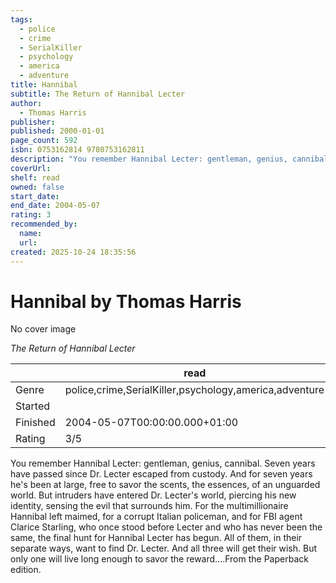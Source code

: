```yaml
---
tags:
  - police
  - crime
  - SerialKiller
  - psychology
  - america
  - adventure
title: Hannibal
subtitle: The Return of Hannibal Lecter
author:
  - Thomas Harris
publisher:
published: 2000-01-01
page_count: 592
isbn: 0753162814 9780753162811
description: "You remember Hannibal Lecter: gentleman, genius, cannibal. Seven years have passed since Dr. Lecter escaped from custody. And for seven years he's been at large, free to savor the scents, the essences, of an unguarded world. But intruders have entered Dr. Lecter's world, piercing his new identity, sensing the evil that surrounds him. For the multimillionaire Hannibal left maimed, for a corrupt Italian policeman, and for FBI agent Clarice Starling, who once stood before Lecter and who has never been the same, the final hunt for Hannibal Lecter has begun. All of them, in their separate ways, want to find Dr. Lecter. And all three will get their wish. But only one will live long enough to savor the reward....From the Paperback edition."
coverUrl:
shelf: read
owned: false
start_date:
end_date: 2004-05-07
rating: 3
recommended_by:
  name:
  url:
created: 2025-10-24 18:35:56
---
```


# Hannibal by Thomas Harris

No cover image

_The Return of Hannibal Lecter_

| &nbsp; | read | 
| --- | --- |
| Genre | police,crime,SerialKiller,psychology,america,adventure |
| Started |  |
| Finished | 2004-05-07T00:00:00.000+01:00 |
| Rating | 3/5 |

You remember Hannibal Lecter: gentleman, genius, cannibal. Seven years have passed since Dr. Lecter escaped from custody. And for seven years he's been at large, free to savor the scents, the essences, of an unguarded world. But intruders have entered Dr. Lecter's world, piercing his new identity, sensing the evil that surrounds him. For the multimillionaire Hannibal left maimed, for a corrupt Italian policeman, and for FBI agent Clarice Starling, who once stood before Lecter and who has never been the same, the final hunt for Hannibal Lecter has begun. All of them, in their separate ways, want to find Dr. Lecter. And all three will get their wish. But only one will live long enough to savor the reward....From the Paperback edition.
